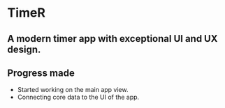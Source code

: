 # TimeR

## A modern timer app with exceptional UI and UX design.

## Progress made
* Started working on the main app view.
* Connecting core data to the UI of the app.
